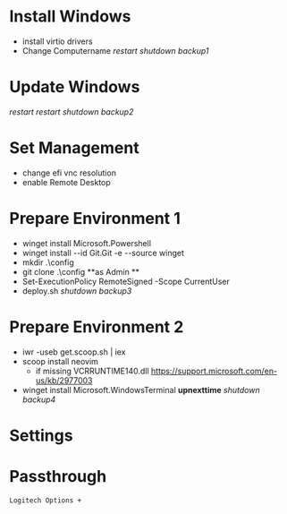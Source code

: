 # Install Windows
 - install virtio drivers
 - Change Computername
*restart*
*shutdown*
*backup1*
# Update Windows
*restart*
*restart*
*shutdown*
*backup2*
# Set Management
 - change efi vnc resolution
 - enable Remote Desktop
# Prepare Environment 1
 - winget install Microsoft.Powershell
 - winget install --id Git.Git -e --source winget
 - mkdir .\config
 - git clone .\config
 **as Admin **
 - Set-ExecutionPolicy RemoteSigned -Scope CurrentUser
 - deploy.sh
*shutdown*
*backup3*
# Prepare Environment 2
 - iwr -useb get.scoop.sh | iex
 - scoop install neovim
    - if missing VCRRUNTIME140.dll https://support.microsoft.com/en-us/kb/2977003
 - winget install Microsoft.WindowsTerminal **upnexttime**
*shutdown*
*backup4*

# Settings

# Passthrough
    Logitech Options +
